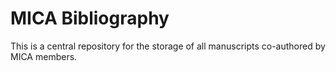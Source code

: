 # MICA Bibliography
This is a central repository for the storage of all manuscripts co-authored by MICA members. 
